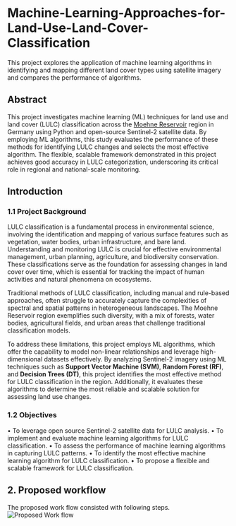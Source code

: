 # Machine-Learning-Approaches-for-Land-Use-Land-Cover-Classification
This  project  explores the application of machine learning algorithms in identifying and mapping different land cover types using satellite  imagery and  compares the performance of  algorithms.

## Abstract
This project investigates machine learning (ML) techniques for land use and land cover (LULC) classification across the [Moehne Reservoir](https://en.wikipedia.org/wiki/M%C3%B6hne_Reservoir#:~:text=The%20M%C3%B6hne%20Reservoir%2C%20or%20Moehne,million%20cubic%20metres%20of%20water) region in Germany using Python and open-source Sentinel-2 satellite data. By employing ML algorithms, this study evaluates the performance of these methods for identifying LULC changes and selects the most effective algorithm. The flexible, scalable framework demonstrated in this project achieves good accuracy in LULC categorization, underscoring its critical role in regional and national-scale monitoring.

## Introduction

### 1.1 Project Background
LULC classification is a fundamental process in environmental science, involving the identification and mapping of various surface features such as vegetation, water bodies, urban infrastructure, and bare land. Understanding and monitoring LULC is crucial for effective environmental management, urban planning, agriculture, and biodiversity conservation. These classifications serve as the foundation for assessing changes in land cover over time, which is essential for tracking the impact of human activities and natural phenomena on ecosystems.

Traditional methods of LULC classification, including manual and rule-based approaches, often struggle to accurately capture the complexities of spectral and spatial patterns in heterogeneous landscapes. The Moehne Reservoir region exemplifies such diversity, with a mix of forests, water bodies, agricultural fields, and urban areas that challenge traditional classification models.

To address these limitations, this project employs ML algorithms, which offer the capability to model non-linear relationships and leverage high-dimensional datasets effectively. By analyzing Sentinel-2 imagery using ML techniques such as **Support Vector Machine (SVM)**, **Random Forest (RF)**, and **Decision Trees (DT)**, this project identifies the most effective method for LULC classification in the region. Additionally, it evaluates these algorithms to determine the most reliable and scalable solution for assessing land use changes.

### 1.2 Objectives
•	To leverage open source Sentinel-2 satellite data for LULC analysis.
•	To implement and evaluate machine learning algorithms for LULC classification.
•	To assess the performance of machine learning algorithms in capturing LULC patterns.
•	To identify the most effective machine learning algorithm for LULC classification.
•	To propose a flexible and scalable framework for LULC classification.

## 2. Proposed workflow
The proposed work flow consisted with following steps.
![Proposed Work flow]()



